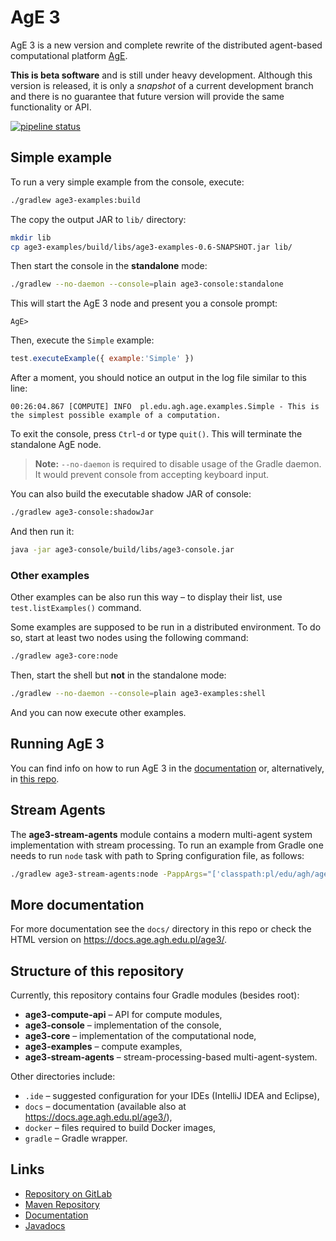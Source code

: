 # AgE 3

AgE 3 is a new version and complete rewrite of the distributed agent-based computational platform [AgE](https://www.age.agh.edu.pl/).

**This is beta software** and is still under heavy development.
Although this version is released, it is only a *snapshot* of a current development branch and there is no guarantee that future version will provide the same functionality or API.

[![pipeline status](https://gitlab.com/age-agh/age3/badges/develop/pipeline.svg)](https://gitlab.com/age-agh/age3/commits/develop)

## Simple example

To run a very simple example from the console, execute:

```bash
./gradlew age3-examples:build
```

The copy the output JAR to `lib/` directory:

```bash
mkdir lib
cp age3-examples/build/libs/age3-examples-0.6-SNAPSHOT.jar lib/
```

Then start the console in the **standalone** mode:

```bash
./gradlew --no-daemon --console=plain age3-console:standalone
```

This will start the AgE 3 node and present you a console prompt:

```
AgE>
```

Then, execute the `Simple` example:
```js
test.executeExample({ example:'Simple' })
```

After a moment, you should notice an output in the log file similar to this line:

```
00:26:04.867 [COMPUTE] INFO  pl.edu.agh.age.examples.Simple - This is the simplest possible example of a computation.
```

To exit the console, press `Ctrl`-`d` or type `quit()`. This will terminate the standalone AgE node.

> **Note:** `--no-daemon` is required to disable usage of the Gradle daemon.
> It would prevent console from accepting keyboard input.

You can also build the executable shadow JAR of console:

```bash
./gradlew age3-console:shadowJar
```

And then run it:

```bash
java -jar age3-console/build/libs/age3-console.jar
```

### Other examples

Other examples can be also run this way – to display their list, use `test.listExamples()` command.

Some examples are supposed to be run in a distributed environment.
To do so, start at least two nodes using the following command:

```bash
./gradlew age3-core:node
```

Then, start the shell but **not** in the standalone mode:
```bash
./gradlew --no-daemon --console=plain age3-examples:shell
```

And you can now execute other examples.

## Running AgE 3

You can find info on how to run AgE 3 in the [documentation](https://docs.age.agh.edu.pl/age3/user/running.html) or, alternatively, in [this repo](docs/user/running.md).

## Stream Agents

The **age3-stream-agents** module contains a modern multi-agent system implementation with stream processing.
To run an example from Gradle one needs to run `node` task with path to Spring configuration file, as follows:

```bash
./gradlew age3-stream-agents:node -PappArgs="['classpath:pl/edu/agh/age/compute/stream/example/spring-stream-example.xml']"
```

## More documentation

For more documentation see the `docs/` directory in this repo or check the HTML version on <https://docs.age.agh.edu.pl/age3/>.

## Structure of this repository

Currently, this repository contains four Gradle modules (besides root):

- **age3-compute-api** – API for compute modules,
- **age3-console** – implementation of the console,
- **age3-core** – implementation of the computational node,
- **age3-examples** – compute examples,
- **age3-stream-agents** – stream-processing-based multi-agent-system.

Other directories include:

- `.ide` – suggested configuration for your IDEs (IntelliJ IDEA and Eclipse),
- `docs` – documentation (available also at <https://docs.age.agh.edu.pl/age3/>),
- `docker` – files required to build Docker images,
- `gradle` – Gradle wrapper.

## Links

* [Repository on GitLab](https://gitlab.com/age-agh/age3)
* [Maven Repository](https://repo.age.agh.edu.pl/repository/maven-public/)
* [Documentation](https://docs.age.agh.edu.pl/age3/)
* [Javadocs](https://docs.age.agh.edu.pl/javadocs/age3/develop/)
